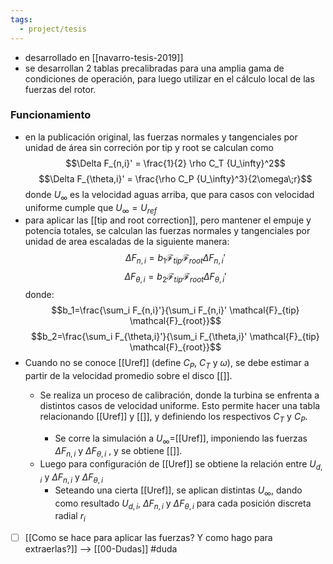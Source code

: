 ```yaml
---
tags:
  - project/tesis
---
```


 - desarrollado en [[navarro-tesis-2019]]
 - se desarrollan 2 tablas precalibradas para una amplia gama de condiciones de operación, para luego utilizar en el cálculo local de las fuerzas del rotor.

### Funcionamiento
 - en la publicación original, las fuerzas normales y tangenciales por unidad de área sin correción por tip y root se calculan como $$\Delta F_{n,i}' = \frac{1}{2} \rho C_T {U_\infty}^2$$ $$\Delta F_{\theta,i}' = \frac{\rho C_P {U_\infty}^3}{2\omega\;r}$$donde $U_\infty$ es la velocidad aguas arriba, que para casos con velocidad uniforme cumple que $U_\infty=U_{ref}$
 - para aplicar las [[tip and root correction]], pero mantener el empuje y potencia totales, se calculan las fuerzas normales y tangenciales por unidad de area escaladas de la siguiente manera: $$\Delta F_{n,i}=b_1\mathcal{F}_{tip}\mathcal{F}_{root}\Delta F_{n,i}'$$$$\Delta F_{\theta,i}=b_2\mathcal{F}_{tip}\mathcal{F}_{root}\Delta F_{\theta,i}'$$donde: $$b_1=\frac{\sum_i F_{n,i}'}{\sum_i F_{n,i}' \mathcal{F}_{tip} \mathcal{F}_{root}}$$ $$b_2=\frac{\sum_i F_{\theta,i}'}{\sum_i F_{\theta,i}' \mathcal{F}_{tip} \mathcal{F}_{root}}$$
 - Cuando no se conoce [[Uref]] (define $C_P$, $C_T$ y $\omega$), se debe estimar a partir de la velocidad promedio sobre el disco [[<Ud>]].
	 - Se realiza un proceso de calibración, donde la turbina se enfrenta a distintos casos de velocidad uniforme. Esto permite hacer una tabla relacionando [[Uref]] y [[<Ud>]], y definiendo los respectivos $C_T$ y $C_P$.
		 - Se corre la simulación a $U_\infty$=[[Uref]], imponiendo las fuerzas $\Delta F_{n,i}$ y $\Delta F_{\theta,i}$ , y se obtiene [[<Ud>]].
	 - Luego para configuración de [[Uref]] se obtiene la relación entre $U_{d,i}$ y $\Delta F_{n,i}$ y $\Delta F_{\theta,i}$ 
		 - Seteando una cierta [[Uref]], se aplican distintas $U_\infty$, dando como resultado $U_{d,i}$, $\Delta F_{n,i}$ y $\Delta F_{\theta,i}$ para cada posición discreta radial $r_i$

- [ ] [[Como se hace para aplicar las fuerzas? Y como hago para extraerlas?]] --> [[00-Dudas]] #duda 